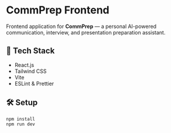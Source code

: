 # CommPrep Frontend

Frontend application for **CommPrep** — a personal AI-powered communication, interview, and presentation preparation assistant.

## 🚀 Tech Stack

- React.js
- Tailwind CSS
- Vite
- ESLint & Prettier

## 🛠️ Setup

```bash
npm install
npm run dev
